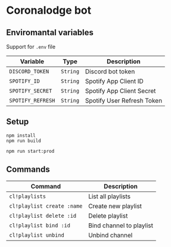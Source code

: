 # Coronalodge bot

## Enviromantal variables

Support for `.env` file

| Variable          | Type     | Description                |
| ----------------- | -------- | -------------------------- |
| `DISCORD_TOKEN`   | `String` | Discord bot token          |
| `SPOTIFY_ID`      | `String` | Spotify App Client ID      |
| `SPOTIFY_SECRET`  | `String` | Spotify App Client Secret  |
| `SPOTIFY_REFRESH` | `String` | Spotify User Refresh Token |

## Setup

```
npm install
npm run build

npm run start:prod
```

## Commands

| Command                    | Description              |
| -------------------------- | ------------------------ |
| `cl!playlists`             | List all playlists       |
| `cl!playlist create :name` | Create new playlist      |
| `cl!playlist delete :id`   | Delete playlist          |
| `cl!playlist bind :id`     | Bind channel to playlist |
| `cl!playlist unbind`       | Unbind channel           |
